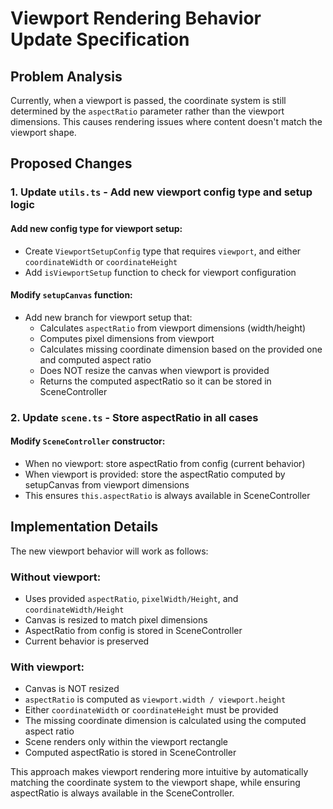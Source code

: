 # Viewport Rendering Behavior Update Specification

## Problem Analysis
Currently, when a viewport is passed, the coordinate system is still determined by the `aspectRatio` parameter rather than the viewport dimensions. This causes rendering issues where content doesn't match the viewport shape.

## Proposed Changes

### 1. Update `utils.ts` - Add new viewport config type and setup logic

#### Add new config type for viewport setup:
- Create `ViewportSetupConfig` type that requires `viewport`, and either `coordinateWidth` or `coordinateHeight`
- Add `isViewportSetup` function to check for viewport configuration

#### Modify `setupCanvas` function:
- Add new branch for viewport setup that:
  - Calculates `aspectRatio` from viewport dimensions (width/height)
  - Computes pixel dimensions from viewport
  - Calculates missing coordinate dimension based on the provided one and computed aspect ratio
  - Does NOT resize the canvas when viewport is provided
  - Returns the computed aspectRatio so it can be stored in SceneController

### 2. Update `scene.ts` - Store aspectRatio in all cases

#### Modify `SceneController` constructor:
- When no viewport: store aspectRatio from config (current behavior)
- When viewport is provided: store the aspectRatio computed by setupCanvas from viewport dimensions
- This ensures `this.aspectRatio` is always available in SceneController

## Implementation Details

The new viewport behavior will work as follows:

### Without viewport:
- Uses provided `aspectRatio`, `pixelWidth/Height`, and `coordinateWidth/Height`
- Canvas is resized to match pixel dimensions
- AspectRatio from config is stored in SceneController
- Current behavior is preserved

### With viewport:
- Canvas is NOT resized
- `aspectRatio` is computed as `viewport.width / viewport.height`
- Either `coordinateWidth` or `coordinateHeight` must be provided
- The missing coordinate dimension is calculated using the computed aspect ratio
- Scene renders only within the viewport rectangle
- Computed aspectRatio is stored in SceneController

This approach makes viewport rendering more intuitive by automatically matching the coordinate system to the viewport shape, while ensuring aspectRatio is always available in the SceneController.